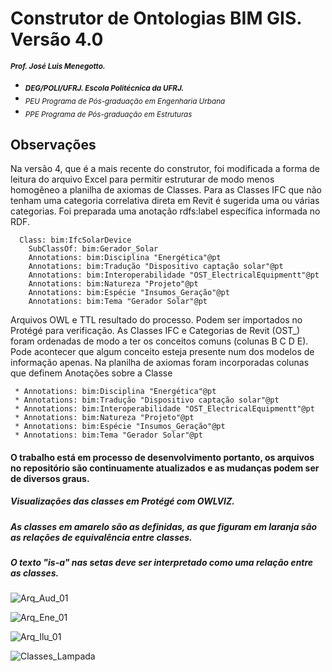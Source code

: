 # Construtor de Ontologias BIM GIS. Versão 4.0 
<sub> **_Prof. José Luis Menegotto._**</sub> 
+ <sub> **_DEG/POLI/UFRJ. Escola Politécnica da UFRJ._**</sub>
+ <sub> _PEU Programa de Pós-graduação em Engenharia Urbana_</sub>
+ <sub> _PPE Programa de Pós-graduação em Estruturas_</sub>

## Observações 

Na versão 4, que é a mais recente do construtor, foi modificada a forma de leitura do arquivo Excel para permitir estruturar de modo menos homogêneo a planilha de axiomas de Classes.
Para as Classes IFC que não tenham uma categoria correlativa direta em Revit é sugerida uma ou várias categorias. Foi preparada uma anotação rdfs:label específica informada no RDF.

	  Class: bim:IfcSolarDevice
		SubClassOf: bim:Gerador_Solar
		Annotations: bim:Disciplina "Energética"@pt
		Annotations: bim:Tradução "Dispositivo captação solar"@pt
		Annotations: bim:Interoperabilidade "OST_ElectricalEquipmentt"@pt
		Annotations: bim:Natureza "Projeto"@pt
		Annotations: bim:Espécie "Insumos_Geração"@pt
		Annotations: bim:Tema "Gerador Solar"@pt

Arquivos OWL e TTL resultado do processo. Podem ser importados no Protégé para verificação.
As Classes IFC e Categorias de Revit (OST_) foram ordenadas de modo a ter os conceitos comuns (colunas B C D E).
Pode acontecer que algum conceito esteja presente num dos modelos de informação apenas. 
Na planilha de axiomas foram incorporadas colunas que definem Anotações sobre a Classe 

	 * Annotations: bim:Disciplina "Energética"@pt
 	 * Annotations: bim:Tradução "Dispositivo captação solar"@pt
	 * Annotations: bim:Interoperabilidade "OST_ElectricalEquipmentt"@pt
  	 * Annotations: bim:Natureza "Projeto"@pt
  	 * Annotations: bim:Espécie "Insumos_Geração"@pt
  	 * Annotations: bim:Tema "Gerador Solar"@pt

#### O trabalho está em processo de desenvolvimento portanto, os arquivos no repositório são continuamente atualizados e as mudanças podem ser de diversos graus.

##### Visualizações das classes em Protégé com OWLVIZ. 
##### As classes em amarelo são as definidas, as que figuram em laranja são as relações de equivalência entre classes. 
##### O texto "is-a" nas setas deve ser interpretado como uma relação entre as classes.

![Arq_Aud_01](https://github.com/user-attachments/assets/54222801-41bd-41df-941d-e6b416abb65d)

![Arq_Ene_01](https://github.com/user-attachments/assets/ddf61c29-f7cc-437c-bb45-9caf930d5199)


![Arq_Ilu_01](https://github.com/user-attachments/assets/43b7dfc4-64d6-4eaf-a1f0-1c70b0fbb470)

![Classes_Lampada](https://github.com/user-attachments/assets/c716a964-2318-4b8d-8ab1-c046234cf6bd)



